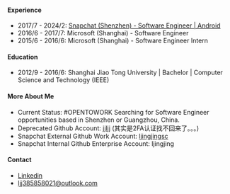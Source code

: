 #### Experience

- 2017/7 - 2024/2: [Snapchat (Shenzhen) - Software Engineer | Android](/Experience-Snapchat.md)
- 2016/6 - 2017/7: Microsoft (Shanghai) - Software Engineer
- 2015/6 - 2016/6: Microsoft (Shanghai) - Software Engineer Intern

#### Education

- 2012/9 - 2016/6: Shanghai Jiao Tong University | Bachelor | Computer Science and Technology (IEEE)

#### More About Me

- Current Status: #OPENTOWORK Searching for Software Engineer opportunities based in Shenzhen or Guangzhou, China.
- Deprecated Github Account: [jjljj](https://github.com/jjljj) (其实是2FA认证找不回来了。。。)
- Snapchat External Github Work Account: [ljingjingsc](https://github.com/ljingjingsc)
- Snapchat Internal Github Enterprise Account: ljingjing

#### Contact

- [Linkedin](https://www.linkedin.com/in/jingjing-liu-software-engineer/)
- ljj385858021@outlook.com
